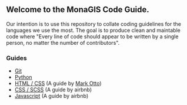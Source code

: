 ## Welcome to the MonaGIS Code Guide.

Our intention is to use this repository to collate coding guidelines for the
languages we use the most. The goal is to produce clean and maintable code where "Every
line of code should appear to be written by a single person, no matter the number of
contributors".

### Guides

- [Git](git.md)
- [Python](python.md)
- [HTML / CSS](http://codeguide.co/) (A guide by [Mark Otto](https://twitter.com/mdo))
- [CSS / SCSS](https://github.com/airbnb/css) (A guide by airbnb)
- [Javascript](https://github.com/airbnb/javascript) (A guide by airbnb)

